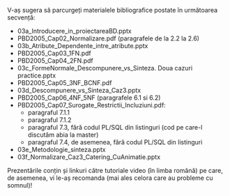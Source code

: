 V-aș sugera să parcurgeți materialele bibliografice postate în următoarea secvență:

- 03a_Introducere_in_proiectareaBD.pptx
- PBD2005_Cap02_Normalizare.pdf (paragrafele de la 2.2 la 2.6)
- 03b_Atribute_Dependente_intre_atribute.pptx
- PBD2005_Cap03_1FN.pdf
- PBD2005_Cap04_2FN.pdf
- 03c_FormeNormale_Descompunere_vs_Sinteza. Doua cazuri practice.pptx
- PBD2005_Cap05_3NF_BCNF.pdf
- 03d_Descompunere_vs_Sinteza_Caz3.pptx
- PBD2005_Cap06_4NF_5NF (paragrafele 6.1 si 6.2)
- PBD2005_Cap07_Surogate_Restrictii_Incluziuni.pdf:
	- paragraful 7.1.1
	- paragraful 7.1.2
	- paragraful 7.3, fără codul PL/SQL din listinguri (cod pe care-l discutăm abia la master)
	- paragraful 7.4, de asemenea, fără codul PL/SQL din listinguri
- 03e_Metodologie_sinteza.pptx
- 03f_Normalizare_Caz3_Catering_CuAnimatie.pptx

Prezentările conțin și linkuri către tutoriale video (în limba română) pe care, de asemenea, vi le-aș recomanda (mai ales celora care au probleme cu somnul)!
